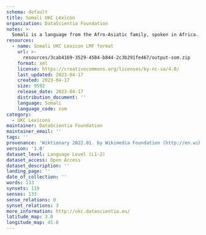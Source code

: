 ```yaml
---
schema: default
title: Somali UKC Lexicon
organization: DataScientia Foundation
notes: >-
  Somali is a language from the Afro-Asiatic family, spoken in Africa. The UKC Lexicon of Somali is represented as a lexico-semantic network. It consists of words, word senses, synsets, as well as sense-level and synset-level relationships.
resources:
  - name: Somali UKC Lexicon LMF format
    url: >-
      resources/3cab4169-3529-4584-b844-2c3b291fe467/output-som.zip
    format: xml
    license: https://creativecommons.org/licenses/by-nc-sa/4.0/
    last_updated: 2023-04-17
    created: 2023-04-17
    size: 9592
    release_date: 2023-04-17
    distribution_document: ''
    language: Somali
    language_code: som
category:
  - UKC Lexicons
maintainer: DataScientia Foundation
maintainer_email: ''
tags: ''
provenance: 'Wiktionary 2022.01. by Wikimedia Foundation (http://en.wiktionary.org); CogNet 2.1 by Khuyagbaatar Batsuren, National University of Mongolia (http://cognet.ukc.disi.unitn.it); Princeton WordNet 2.1 by Princeton University (https://wordnet.princeton.edu)'
version: '1.0'
dataset_level: Language Level (L1-2)
dataset_access: Open Access
dataset_description: ''
landing_page: ''
date_of_collection: ''
words: 133
synsets: 119
senses: 133
sense_relations: 0
synset_relations: 3
more_information: http://ukc.datascientia.eu/
latitude_map: 3.0
longitude_map: 45.0
---
```

